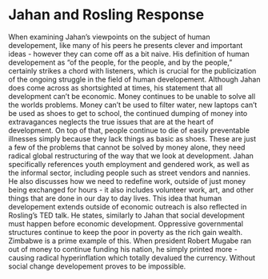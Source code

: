 # Jahan and Rosling Response

When examining Jahan’s viewpoints on the subject of human developement, like many of his peers he presents clever and important ideas - however they can come off as a bit naive. His definition of human developement as “of the people, for the people, and by the people,” certainly strikes a chord with listeners, which is crucial for the publicization of the ongoing struggle in the field of human developement. Although Jahan does come across as shortsighted at times, his statement that all development can’t be economic. Money continues to be unable to solve all the worlds problems. Money can’t be used to filter water, new laptops can’t be used as shoes to get to school, the continued dumping of money into extravagances neglects the true issues that are at the heart of development. On top of that, people continue to die of easily preventable illnesses simply because they lack things as basic as shoes. These are just a few of the problems that cannot be solved by money alone, they need radical global restructuring of the way that we look at development. Jahan specifically references youth employment and gendered work, as well as the informal sector, including people such as street vendors and nannies. He also discusses how we need to redefine work, outside of just money being exchanged for hours - it also includes volunteer work, art, and other things that are done in our day to day lives. This idea that human developement extends outside of economic outreach is also reflected in Rosling’s TED talk. He states, similarly to Jahan that social development must happen before economic development. Oppressive governmental structures continue to keep the poor in poverty as the rich gain wealth. Zimbabwe is a prime example of this. When president Robert Mugabe ran out of money to continue funding his nation, he simply printed more - causing radical hyperinflation which totally devalued the currency. Without social change developement proves to be impossible.
